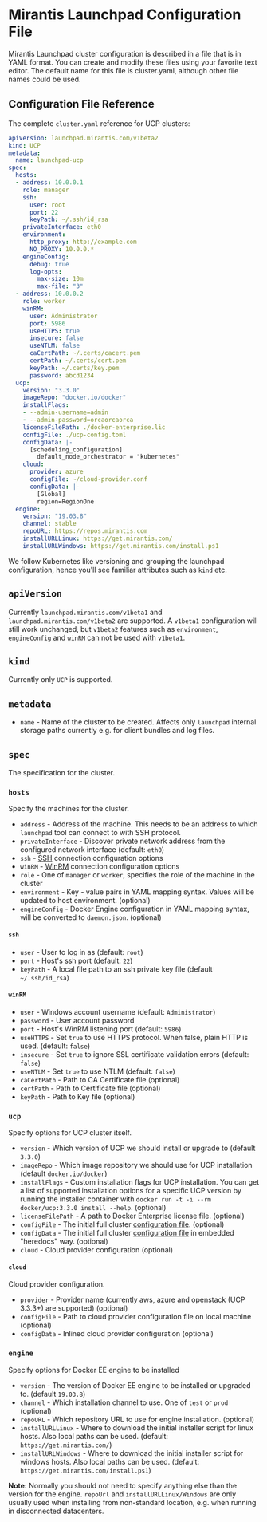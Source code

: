 # Mirantis Launchpad Configuration File

Mirantis Launchpad cluster configuration is described in a file that is in YAML format. You can create and modify these files using your favorite text editor. The default name for this file is cluster.yaml, although other file names could be used.

## Configuration File Reference

The complete `cluster.yaml` reference for UCP clusters:

```yaml
apiVersion: launchpad.mirantis.com/v1beta2
kind: UCP
metadata:
  name: launchpad-ucp
spec:
  hosts:
  - address: 10.0.0.1
    role: manager
    ssh:
      user: root
      port: 22
      keyPath: ~/.ssh/id_rsa
    privateInterface: eth0
    environment:
      http_proxy: http://example.com
      NO_PROXY: 10.0.0.*
    engineConfig:
      debug: true
      log-opts:
        max-size: 10m
        max-file: "3"
  - address: 10.0.0.2
    role: worker
    winRM:
      user: Administrator
      port: 5986
      useHTTPS: true
      insecure: false
      useNTLM: false
      caCertPath: ~/.certs/cacert.pem
      certPath: ~/.certs/cert.pem
      keyPath: ~/.certs/key.pem
      password: abcd1234
  ucp:
    version: "3.3.0"
    imageRepo: "docker.io/docker"
    installFlags:
    - --admin-username=admin
    - --admin-password=orcaorcaorca
    licenseFilePath: ./docker-enterprise.lic
    configFile: ./ucp-config.toml
    configData: |-
      [scheduling_configuration]
        default_node_orchestrator = "kubernetes"
    cloud:
      provider: azure
      configFile: ~/cloud-provider.conf
      configData: |-
        [Global]
        region=RegionOne
  engine:
    version: "19.03.8"
    channel: stable
    repoURL: https://repos.mirantis.com
    installURLLinux: https://get.mirantis.com/
    installURLWindows: https://get.mirantis.com/install.ps1
```

We follow Kubernetes like versioning and grouping the launchpad configuration, hence you'll see familiar attributes such as `kind` etc.

## `apiVersion`

Currently `launchpad.mirantis.com/v1beta1` and `launchpad.mirantis.com/v1beta2` are supported. A `v1beta1` configuration will still work unchanged, but `v1beta2` features such as `environment`, `engineConfig` and `winRM` can not be used with `v1beta1`.

## `kind`

Currently only `UCP` is supported.

## `metadata`

- `name` - Name of the cluster to be created. Affects only `launchpad` internal storage paths currently e.g. for client bundles and log files.

## `spec`

The specification for the cluster.

### `hosts`

Specify the machines for the cluster.

- `address` - Address of the machine. This needs to be an address to which `launchpad` tool can connect to with SSH protocol.
- `privateInterface` - Discover private network address from the configured network interface (default: `eth0`)
- `ssh` - [SSH](#ssh) connection configuration options
- `winRM` - [WinRM](#winrm) connection configuration options
- `role` - One of `manager` or `worker`, specifies the role of the machine in the cluster
- `environment` - Key - value pairs in YAML mapping syntax. Values will be updated to host environment. (optional)
- `engineConfig` - Docker Engine configuration in YAML mapping syntax, will be converted to `daemon.json`. (optional)

#### `ssh`

- `user` - User to log in as (default: `root`)
- `port` - Host's ssh port (default: `22`)
- `keyPath` - A local file path to an ssh private key file (default `~/.ssh/id_rsa`)

#### `winRM`

- `user` - Windows account username (default: `Administrator`)
- `password` - User account password
- `port` - Host's WinRM listening port (default: `5986`)
- `useHTTPS` - Set `true` to use HTTPS protocol. When false, plain HTTP is used. (default: `false`)
- `insecure` - Set `true` to ignore SSL certificate validation errors (default: `false`)
- `useNTLM` - Set `true` to use NTLM (default: `false`)
- `caCertPath` - Path to CA Certificate file (optional)
- `certPath` - Path to Certificate file (optional)
- `keyPath` - Path to Key file (optional)

### `ucp`

Specify options for UCP cluster itself.

- `version` - Which version of UCP we should install or upgrade to (default `3.3.0`)
- `imageRepo` - Which image repository we should use for UCP installation (default `docker.io/docker`)
- `installFlags` - Custom installation flags for UCP installation. You can get a list of supported installation options for a specific UCP version by running the installer container with `docker run -t -i --rm docker/ucp:3.3.0 install --help`. (optional)
- `licenseFilePath` - A path to Docker Enterprise license file. (optional)
- `configFile` - The initial full cluster [configuration file](https://docs.mirantis.com/docker-enterprise/v3.1/dockeree-products/ucp/ucp-configure/ucp-configuration-file.html#configuration-options). (optional)
- `configData` -  The initial full cluster [configuration file](https://docs.mirantis.com/docker-enterprise/v3.1/dockeree-products/ucp/ucp-configure/ucp-configuration-file.html#configuration-options) in embedded "heredocs" way. (optional)
- `cloud` - Cloud provider configuration (optional)

#### `cloud`

Cloud provider configuration.

- `provider` - Provider name (currently aws, azure and openstack (UCP 3.3.3+) are supported) (optional)
- `configFile` - Path to cloud provider configuration file on local machine (optional)
- `configData` - Inlined cloud provider configuration (optional)

### `engine`

 Specify options for Docker EE engine to be installed

- `version` - The version of Docker EE engine to be installed or upgraded to. (default `19.03.8`)
- `channel` - Which installation channel to use. One of `test` or `prod` (optional)
- `repoURL` - Which repository URL to use for engine installation. (optional)
- `installURLLinux` - Where to download the initial installer script for linux hosts. Also local paths can be used. (default: `https://get.mirantis.com/`)
- `installURLWindows` - Where to download the initial installer script for windows hosts. Also local paths can be used. (default: `https://get.mirantis.com/install.ps1`)

**Note:** Normally you should not need to specify anything else than the version for the engine. `repoUrl` and `installURLLinux/Windows` are only usually used when installing from non-standard location, e.g. when running in disconnected datacenters.
